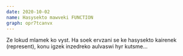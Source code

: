 ```yaml
---
date: 2020-10-02
name: Hasysekto mawveki FUNCTION
graph: opr7tcanvx
---
```


Ze lokud mlamek ko vyst. Ha soek ervzani se ke hasysekto kairenek (represent), konu igzek inzedreko aulvaswi hyr kutsme...
